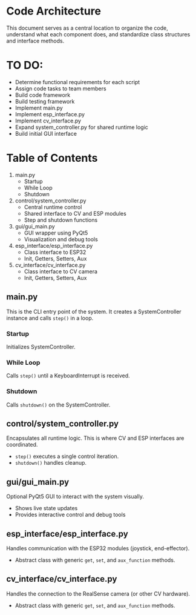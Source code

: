 # Code Architecture

This document serves as a central location to organize the code, understand what each component does, and standardize class structures and interface methods.

# TO DO:
 - Determine functional requirements for each script
 - Assign code tasks to team members
 - Build code framework
 - Build testing framework
 - Implement main.py 
 - Implement esp_interface.py
 - Implement cv_interface.py
 - Expand system_controller.py for shared runtime logic
 - Build initial GUI interface

# Table of Contents
1. main.py
    - Startup
    - While Loop
    - Shutdown
2. control/system_controller.py
    - Central runtime control
    - Shared interface to CV and ESP modules
    - Step and shutdown functions
3. gui/gui_main.py
    - GUI wrapper using PyQt5
    - Visualization and debug tools
4. esp_interface/esp_interface.py
    - Class interface to ESP32
    - Init, Getters, Setters, Aux
5. cv_interface/cv_interface.py
    - Class interface to CV camera
    - Init, Getters, Setters, Aux

## main.py
This is the CLI entry point of the system. It creates a SystemController instance and calls `step()` in a loop.

### Startup
Initializes SystemController.

### While Loop
Calls `step()` until a KeyboardInterrupt is received.

### Shutdown
Calls `shutdown()` on the SystemController.

## control/system_controller.py
Encapsulates all runtime logic. This is where CV and ESP interfaces are coordinated.
- `step()` executes a single control iteration.
- `shutdown()` handles cleanup.

## gui/gui_main.py
Optional PyQt5 GUI to interact with the system visually.
- Shows live state updates
- Provides interactive control and debug tools

## esp_interface/esp_interface.py
Handles communication with the ESP32 modules (joystick, end-effector).
- Abstract class with generic `get`, `set`, and `aux_function` methods.

## cv_interface/cv_interface.py
Handles the connection to the RealSense camera (or other CV hardware).
- Abstract class with generic `get`, `set`, and `aux_function` methods.
